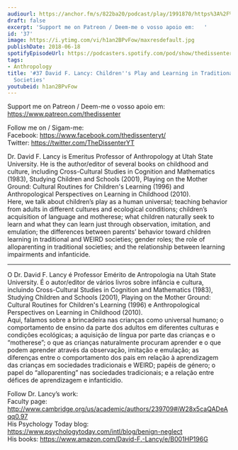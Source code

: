 ```yaml
---
audiourl: https://anchor.fm/s/822ba20/podcast/play/1991870/https%3A%2F%2Fd3ctxlq1ktw2nl.cloudfront.net%2Fproduction%2F2018-11-27%2F7601718-44100-2-b2043a53d4725.mp3
draft: false
excerpt: 'Support me on Patreon / Deem-me o vosso apoio em:   '
id: '37'
image: https://i.ytimg.com/vi/h1an2BPvFow/maxresdefault.jpg
publishDate: 2018-06-18
spotifyEpisodeUrl: https://podcasters.spotify.com/pod/show/thedissenter/episodes/37-David-F--Lancy-Childrens-Play-and-Learning-in-Traditional-and-WEIRD-Societies-e2r9nu
tags:
- Anthropology
title: '#37 David F. Lancy: Children''s Play and Learning in Traditional and WEIRD
  Societies'
youtubeid: h1an2BPvFow
---
```

<div class="timelinks">

Support me on Patreon / Deem-me o vosso apoio em:   
https://www.patreon.com/thedissenter

Follow me on / Sigam-me:  
Facebook: https://www.facebook.com/thedissenteryt/  
Twitter: https://twitter.com/TheDissenterYT

Dr. David F. Lancy is Emeritus Professor of Anthropology at Utah State University. He is the author/editor of several books on childhood and culture, including Cross-Cultural Studies in Cognition and Mathematics (1983), Studying Children and Schools (2001), Playing on the Mother Ground: Cultural Routines for Children's Learning (1996) and Anthropological Perspectives on Learning in Childhood (2010).  
Here, we talk about children’s play as a human universal; teaching behavior from adults in different cultures and ecological conditions; children’s acquisition of language and motherese; what children naturally seek to learn and what they can learn just through observation, imitation, and emulation; the differences between parents’ behavior toward children learning in traditional and WEIRD societies; gender roles; the role of alloparenting in traditional societies; and the relationship between learning impairments and infanticide.

---

O Dr. David F. Lancy é Professor Emérito de Antropologia na Utah State University. É o autor/editor de vários livros sobre infância e cultura, incluindo Cross-Cultural Studies in Cognition and Mathematics (1983), Studying Children and Schools (2001), Playing on the Mother Ground: Cultural Routines for Children's Learning (1996) e Anthropological Perspectives on Learning in Childhood (2010).  
Aqui, falamos sobre a brincadeira nas crianças como universal humano; o comportamento de ensino da parte dos adultos em diferentes culturas e condições ecológicas; a aquisição de língua por parte das crianças e o “motherese”; o que as crianças naturalmente procuram aprender e o que podem aprender através da observação, imitação e emulação; as diferenças entre o comportamento dos pais em relação à aprendizagem das crianças em sociedades tradicionais e WEIRD; papéis de género; o papel do “alloparenting” nas sociedades tradicionais; e a relação entre défices de aprendizagem e infanticídio.

Follow Dr. Lancy’s work:  
Faculty page: http://www.cambridge.org/us/academic/authors/239709#iW28x5caQADeAqq0.97  
His Psychology Today blog: https://www.psychologytoday.com/intl/blog/benign-neglect  
His books: https://www.amazon.com/David-F.-Lancy/e/B001HP196G</div>

